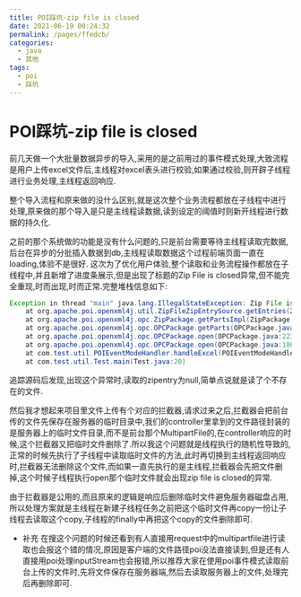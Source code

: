 ```yaml
---
title: POI踩坑-zip file is closed
date: 2021-06-19 00:24:32
permalink: /pages/ffedcb/
categories: 
  - java
  - 其他
tags: 
  - poi
  - 踩坑
---
```

# POI踩坑-zip file is closed

前几天做一个大批量数据异步的导入,采用的是之前用过的事件模式处理,大致流程是用户上传excel文件后,主线程对excel表头进行校验,如果通过校验,则开辟子线程进行业务处理,主线程返回响应.

整个导入流程和原来做的没什么区别,就是这次整个业务流程都放在子线程中进行处理,原来做的那个导入是只是主线程读数据,读到设定的阈值时则新开线程进行数据的持久化.

之前的那个系统做的功能是没有什么问题的,只是前台需要等待主线程读取完数据,后台在异步的分批插入数据到db,主线程读取数据这个过程前端页面一直在loading,体验不是很好.
这次为了优化用户体验,整个读取和业务流程操作都放在子线程中,并且新增了进度条展示,但是出现了标题的Zip File is closed异常,但不能完全重现,时而出现,时而正常.完整堆栈信息如下:
```java
Exception in thread "main" java.lang.IllegalStateException: Zip File is closed
	at org.apache.poi.openxml4j.util.ZipFileZipEntrySource.getEntries(ZipFileZipEntrySource.java:45)
	at org.apache.poi.openxml4j.opc.ZipPackage.getPartsImpl(ZipPackage.java:161)
	at org.apache.poi.openxml4j.opc.OPCPackage.getParts(OPCPackage.java:662)
	at org.apache.poi.openxml4j.opc.OPCPackage.open(OPCPackage.java:223)
	at org.apache.poi.openxml4j.opc.OPCPackage.open(OPCPackage.java:186)
	at com.test.util.POIEventModeHandler.handleExcel(POIEventModeHandler.java:482)
	at com.test.util.Test.main(Test.java:20)
```
追踪源码后发现,出现这个异常时,读取的zipentry为null,简单点说就是读了个不存在的文件.

然后我才想起来项目里文件上传有个对应的拦截器,请求过来之后,拦截器会把前台传的文件先保存在服务器的临时目录中,我们的controller里拿到的文件路径封装的是服务器上的临时文件目录,而不是前台那个MultipartFile的,在controller响应的时候,这个拦截器又把临时文件删除了.所以我这个问题就是线程执行的随机性导致的,正常的时候先执行了子线程中读取临时文件的方法,此时再切换到主线程返回响应时,拦截器无法删除这个文件,而如果一直先执行的是主线程,拦截器会先把文件删掉,这个时候子线程执行open那个临时文件就会出现zip file is closed的异常.

由于拦截器是公用的,而且原来的逻辑是响应后删除临时文件避免服务器磁盘占用,所以处理方案就是主线程在新建子线程任务之前把这个临时文件再copy一份让子线程去读取这个copy,子线程的finally中再把这个copy的文件删除即可.

- 补充
在搜这个问题的时候还看到有人直接用request中的multipartfile进行读取也会报这个错的情况,原因是客户端的文件路径poi没法直接读到,但是还有人直接用poi处理inputStream也会报错,所以推荐大家在使用poi事件模式读取前台上传的文件时,先将文件保存在服务器端,然后去读取服务器上的文件,处理完后再删除即可.